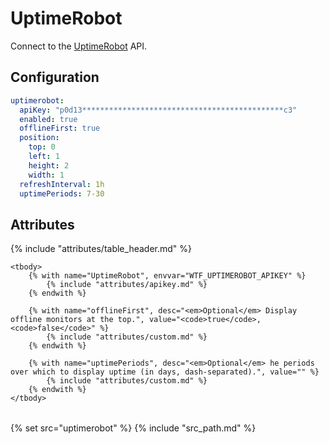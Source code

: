 # UptimeRobot

Connect to the [UptimeRobot](https://uptimerobot.com) API.

## Configuration

```yaml
uptimerobot:
  apiKey: "p0d13*********************************************c3"
  enabled: true
  offlineFirst: true
  position:
    top: 0
    left: 1
    height: 2
    width: 1
  refreshInterval: 1h
  uptimePeriods: 7-30
```

## Attributes

<table>
    {% include "attributes/table_header.md" %}

    <tbody>
        {% with name="UptimeRobot", envvar="WTF_UPTIMEROBOT_APIKEY" %}
            {% include "attributes/apikey.md" %}
        {% endwith %}

        {% with name="offlineFirst", desc="<em>Optional</em> Display offline monitors at the top.", value="<code>true</code>, <code>false</code>" %}
            {% include "attributes/custom.md" %}
        {% endwith %}

        {% with name="uptimePeriods", desc="<em>Optional</em> he periods over which to display uptime (in days, dash-separated).", value="" %}
            {% include "attributes/custom.md" %}
        {% endwith %}
    </tbody>
</table>

{% set src="uptimerobot" %}
{% include "src_path.md" %}